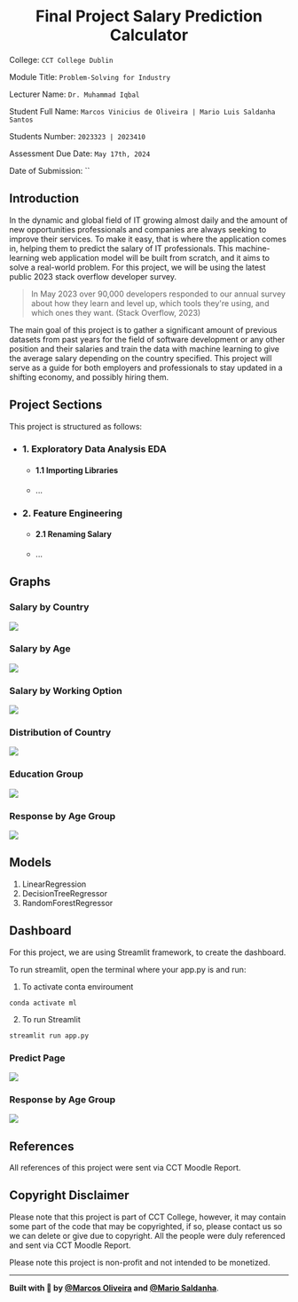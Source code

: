 <div>
  <h1 align="center">Final Project Salary Prediction Calculator</h1>
</div>

College: `CCT College Dublin`

Module Title: `Problem-Solving for Industry`

Lecturer Name: `Dr. Muhammad Iqbal`

Student Full Name: `Marcos Vinicius de Oliveira | Mario Luis Saldanha Santos`

Students Number: `2023323 | 2023410`

Assessment Due Date: `May 17th, 2024`

Date of Submission: ``

## Introduction

In the dynamic and global field of IT growing almost daily and the amount of new opportunities professionals and companies are always seeking to improve their services. To make it easy, that is where the application comes in, helping them to predict the salary of IT professionals.
This machine-learning web application model will be built from scratch, and it aims to solve a real-world problem. For this project, we will be using the latest public 2023 stack overflow developer survey.

> In May 2023 over 90,000 developers responded to our annual survey about how they learn and level up, which tools they're using, and which ones they want. (Stack Overflow, 2023)

The main goal of this project is to gather a significant amount of previous datasets from past years for the field of software development or any other position and their salaries and train the data with machine learning to give the average salary depending on the country specified. This project will serve as a guide for both employers and professionals to stay updated in a shifting economy, and possibly hiring them.

## Project Sections
This project is structured as follows:
- ### 1. Exploratory Data Analysis EDA 
  - ####  1.1 Importing Libraries
  - ...
- ### 2. Feature Engineering
  - ####  2.1 Renaming Salary
  - ...

## Graphs
### Salary by Country
<img src="./preview/salary_by_country.png"/>

### Salary by Age
<img src="./preview/salary_by_age.png"/>

### Salary by Working Option
<img src="./preview/salary_by_working_option.png"/>

### Distribution of Country
<img src="./preview/distribution_of_country.png"/>

### Education Group
<img src="./preview/education_group.png"/>

### Response by Age Group
<img src="./preview/responses_by_age_group.png"/>

## Models
1. LinearRegression
2. DecisionTreeRegressor
3. RandomForestRegressor

## Dashboard
For this project, we are using Streamlit framework, to create the dashboard.

To run streamlit, open the terminal where your app.py is and run:
1. To activate conta enviroument
```
conda activate ml
```
2. To run Streamlit
```
streamlit run app.py
```

### Predict Page
<img src="./preview/prediction_page.png"/>

### Response by Age Group
<img src="./preview/explore_page.png"/>

## References
All references of this project were sent via CCT Moodle Report.

## Copyright Disclaimer
Please note that this project is part of CCT College, however, it may contain some part of the code that may be copyrighted, if so, please contact us so we can delete or give due to copyright. All the people were duly referenced and sent via CCT Moodle Report.

Please note this project is non-profit and not intended to be monetized.

---
<strong>Built with 💙 by [@Marcos Oliveira](https://www.linkedin.com/in/pgmarcosoliveira/) and [@Mario Saldanha](https://www.linkedin.com/in/mario-saldanha/)</strong>.

